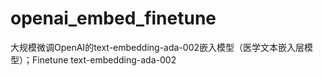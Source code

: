 # openai_embed_finetune
大规模微调OpenAI的text-embedding-ada-002嵌入模型（医学文本嵌入层模型）；Finetune text-embedding-ada-002
